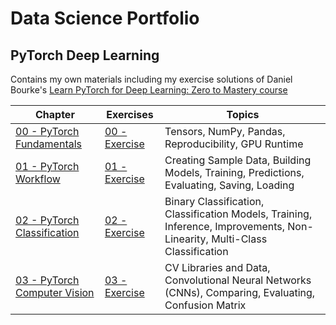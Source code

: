 # Data Science Portfolio
## PyTorch Deep Learning
Contains my own materials including my exercise solutions of Daniel Bourke's [Learn PyTorch for Deep Learning: Zero to Mastery course](https://github.com/mrdbourke/pytorch-deep-learning)

| Chapter  | Exercises | Topics |
| ------------- | ------------- | ------------- |
| [00 - PyTorch Fundamentals](markdowns/00_pytorch_fundamentals.md) | [00 - Exercise](markdowns/00_pytorch_fundamentals_exercises.md) | Tensors, NumPy, Pandas, Reproducibility, GPU Runtime
| [01 - PyTorch Workflow](markdowns/01_pytorch_workflow.md) | [01 - Exercise](markdowns/01_pytorch_workflow_exercises.md) | Creating Sample Data, Building Models, Training, Predictions, Evaluating, Saving, Loading
| [02 - PyTorch Classification](markdowns/02_pytorch_classification.md) | [02 - Exercise](markdowns/02_pytorch_classification_exercises.md) | Binary Classification, Classification Models, Training, Inference, Improvements, Non-Linearity, Multi-Class Classification
| [03 - PyTorch Computer Vision](markdowns/03_pytorch_computer_vision.md) | [03 - Exercise](markdowns/03_pytorch_computer_vision_exercises.md) | CV Libraries and Data, Convolutional Neural Networks (CNNs), Comparing, Evaluating, Confusion Matrix
